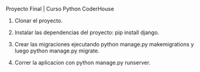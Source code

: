 Proyecto Final | Curso Python CoderHouse

1. Clonar el proyecto.

2. Instalar las dependencias del proyecto: pip install django.

3. Crear las migraciones ejecutando python manage.py makemigrations y luego python manage.py migrate.

4. Correr la aplicacion con python manage.py runserver.
